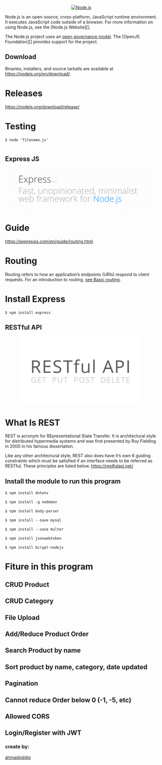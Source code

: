 <p align="center">
  <a href="https://nodejs.org/">
    <img
      alt="Node.js"
      src="https://nodejs.org/static/images/logo-light.svg"
      width="400"
    />
  </a>
</p>

Node.js is an open-source, cross-platform, JavaScript runtime environment. It
executes JavaScript code outside of a browser. For more information on using
Node.js, see the [Node.js Website][].

The Node.js project uses an [open governance model](./GOVERNANCE.md). The
[OpenJS Foundation][] provides support for the project.

## Download
Binaries, installers, and source tarballs are available at https://nodejs.org/en/download/.

# Releases
https://nodejs.org/download/release/

# Testing

```console
$ node 'filename.js'
```
```console

```
## Express JS

<p align="center">
  <a href="https://expressjs.com/">
    <img
      alt="expressjs.com"
      src="https://github.com/ahmadsiddiq-lang/rest-api/blob/master/upload/express.PNG"
      width="450"
    />
  </a>
</p>

# Guide
https://expressjs.com/en/guide/routing.html

# Routing
Routing refers to how an application’s endpoints (URIs) respond to client requests. For an introduction to routing, [see Basic routing](https://expressjs.com/en/starter/basic-routing.html).


# Install Express

```console
$ npm install express
```

## RESTful API

<p align="center">
  <a href="https://restfulapi.net/">
    <img
      alt="restfulapi.net"
      src="https://github.com/ahmadsiddiq-lang/rest-api/blob/master/upload/restful_api.jpg"
      width="400"
    />
  </a>
</p>

# What Is REST

REST is acronym for REpresentational State Transfer. It is architectural style for distributed hypermedia systems and was first presented by Roy Fielding in 2000 in his famous dissertation.

Like any other architectural style, REST also does have it’s own 6 guiding constraints which must be satisfied if an interface needs to be referred as RESTful. These principles are listed below. https://restfulapi.net/



## Install the module to run this program

```console
$ npm install dotenv
```
```console
$ npm install -g nodemon
```
```console
$ npm install body-parser
```
```console
$ npm install --save mysql
```
```console
$ npm install --save multer
```
```console
$ npm install jsonwebtoken
```
```console
$ npm install bcrypt-nodejs
```

# Fiture in this program

<!-- * [CRUD Product](#crud_product)
* [CRUD Category](#crud_category)
* [File Upload](#file_upload) -->

## CRUD Product
## CRUD Category
## File Upload
## Add/Reduce Product Order
## Search Product by name
## Sort product by name, category, date updated
## Pagination
## Cannot reduce Order below 0 (-1, -5, etc)
## Allowed CORS
## Login/Register with JWT




### create by:
[ahmadsiddiq](https://www.instagram.com/ahmad.sq/)
